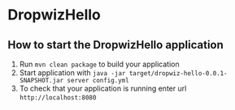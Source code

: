 # DropwizHello

How to start the DropwizHello application
---

1. Run `mvn clean package` to build your application
1. Start application with `java -jar target/dropwiz-hello-0.0.1-SNAPSHOT.jar server config.yml`
1. To check that your application is running enter url `http://localhost:8080`
